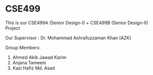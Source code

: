 # CSE499

This is our CSE499A (Senior Design-I) + CSE499B (Senior Design-II)  Project

Our Supervisor : Dr. Mohammad Ashrafuzzaman Khan (AZK)

Group Members:

  1. Ahmed Akib Jawad Karim
  2. Anjana Tameem
  3. Kazi Hafiz Md. Asad
